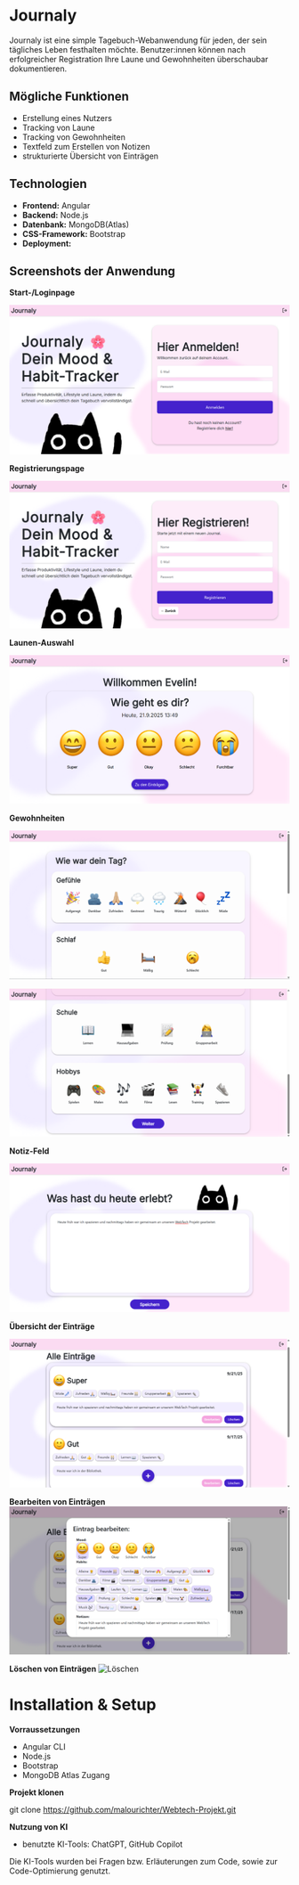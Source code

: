 # Journaly
Journaly ist eine simple Tagebuch-Webanwendung für jeden, der sein tägliches Leben festhalten möchte. Benutzer:innen können nach erfolgreicher Registration Ihre Laune und Gewohnheiten überschaubar dokumentieren.

## Mögliche Funktionen
- Erstellung eines Nutzers
- Tracking von Laune
- Tracking von Gewohnheiten
- Textfeld zum Erstellen von Notizen
- strukturierte Übersicht von Einträgen
  
## Technologien
- **Frontend:** Angular
- **Backend:** Node.js
- **Datenbank:** MongoDB(Atlas)
- **CSS-Framework:** Bootstrap
- **Deployment:**


## Screenshots der Anwendung

**Start-/Loginpage**

![Start-/Loginpage](screenshots/startseite.png)

**Registrierungspage**

![Registrierungspage](screenshots/registrierung.png)

**Launen-Auswahl**

![Launenpage](screenshots/launen.png)

**Gewohnheiten**

![Gewohnheiten](screenshots/gewohnheiten1.png)

![Gewohnheiten](screenshots/gewohnheiten2.png)

**Notiz-Feld**

![Notizen](screenshots/notizen.png)

**Übersicht der Einträge**

![Übersicht](screenshots/uebersicht.png)

**Bearbeiten von Einträgen**
![Bearbeiten](screenshots/bearbeiten.png)

**Löschen von Einträgen**
![Löschen](screenshots/löschen.png)


# Installation & Setup
**Vorraussetzungen**
- Angular CLI
- Node.js
- Bootstrap
- MongoDB Atlas Zugang  

**Projekt klonen**

git clone https://github.com/malourichter/Webtech-Projekt.git


**Nutzung von KI**
- benutzte KI-Tools: ChatGPT, GitHub Copilot  

Die KI-Tools wurden bei Fragen bzw. Erläuterungen zum Code, sowie zur Code-Optimierung genutzt.
